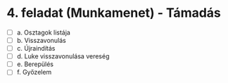 # 4. feladat (Munkamenet) - Támadás

- [ ] a. Osztagok listája
- [ ] b. Visszavonulás
- [ ] c. Újraindítás
- [ ] d. Luke visszavonulása vereség
- [ ] e. Berepülés
- [ ] f. Győzelem